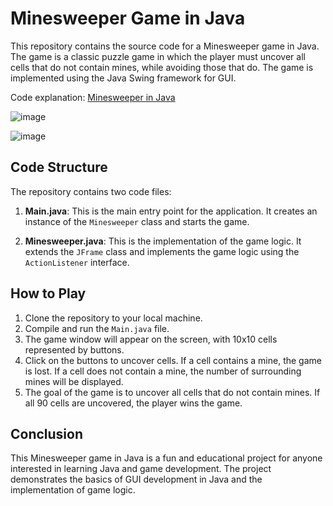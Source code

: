 # Minesweeper Game in Java

This repository contains the source code for a Minesweeper game in Java. The game is a classic puzzle game in which the player must uncover all cells that do not contain mines, while avoiding those that do. The game is implemented using the Java Swing framework for GUI.

Code explanation: [Minesweeper in Java](https://iq.opengenus.org/minesweeper-game-in-java/)

![image](https://user-images.githubusercontent.com/10634210/220704905-f2d4c488-7f0a-4a31-85e3-d4f2c93aa3ee.png)

![image](https://user-images.githubusercontent.com/10634210/220705721-a42bab83-b61f-47c0-a9e4-c1868f248dff.png)

## Code Structure
The repository contains two code files:

1. **Main.java**: This is the main entry point for the application. It creates an instance of the `Minesweeper` class and starts the game.

2. **Minesweeper.java**: This is the implementation of the game logic. It extends the `JFrame` class and implements the game logic using the `ActionListener` interface.

## How to Play
1. Clone the repository to your local machine.
2. Compile and run the `Main.java` file.
3. The game window will appear on the screen, with 10x10 cells represented by buttons.
4. Click on the buttons to uncover cells. If a cell contains a mine, the game is lost. If a cell does not contain a mine, the number of surrounding mines will be displayed.
5. The goal of the game is to uncover all cells that do not contain mines. If all 90 cells are uncovered, the player wins the game.

## Conclusion
This Minesweeper game in Java is a fun and educational project for anyone interested in learning Java and game development. The project demonstrates the basics of GUI development in Java and the implementation of game logic.
